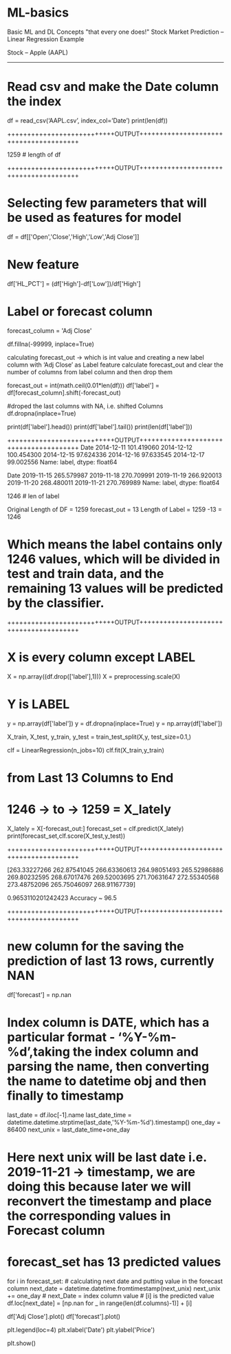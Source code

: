 # ML-basics
Basic ML and DL Concepts "that every one does!"
Stock Market Prediction – Linear Regression Example

Stock – Apple (AAPL)

________________________________________________________________________

# Read csv and make the Date column the index
df = read_csv(‘AAPL.csv’, index_col=’Date’)
print(len(df))

+++++++++++++++++++++++++++OUTPUT+++++++++++++++++++++++++++++++++++++++

1259 # length of df

+++++++++++++++++++++++++++OUTPUT+++++++++++++++++++++++++++++++++++++++


# Selecting few parameters that will be used as features for model
df = df[['Open','Close','High','Low','Adj Close']]

# New feature 
df['HL_PCT'] = (df['High']-df['Low'])/df['High']

# Label or forecast column
forecast_column = 'Adj Close'


df.fillna(-99999, inplace=True)

 calculating forecast_out -> which is int value 
 and creating a new label column with ‘Adj Close’ as Label feature
 calculate forecast_out and clear the number of columns from label column
 and then drop them


forecast_out = int(math.ceil(0.01*len(df)))
df['label'] = df[forecast_column].shift(-forecast_out)

#droped the last columns with NA, i.e. shifted Columns
df.dropna(inplace=True)

print(df['label'].head())
print(df['label'].tail())
print(len(df['label']))

+++++++++++++++++++++++++++OUTPUT+++++++++++++++++++++++++++++++++++++++
Date
2014-12-11    101.419060
2014-12-12    100.454300
2014-12-15     97.624336
2014-12-16     97.633545
2014-12-17     99.002556
Name: label, dtype: float64

Date
2019-11-15    265.579987
2019-11-18    270.709991
2019-11-19    266.920013
2019-11-20    268.480011
2019-11-21    270.769989
Name: label, dtype: float64

1246 # len of label

Original Length of DF = 1259
forecast_out = 13
Length of Label = 1259 -13 = 1246

# Which means the label contains only 1246 values, which will be divided in test and train data, and the remaining 13 values will be predicted by the classifier.

+++++++++++++++++++++++++++OUTPUT+++++++++++++++++++++++++++++++++++++++


# X is every column except LABEL
X = np.array((df.drop(['label'],1)))
X = preprocessing.scale(X)

# Y is LABEL
y = np.array(df['label'])
y = df.dropna(inplace=True)
y = np.array(df['label'])



X_train, X_test, y_train, y_test = train_test_split(X,y, test_size=0.1,)

clf = LinearRegression(n_jobs=10)
clf.fit(X_train,y_train)


# from Last 13 Columns to End
# 1246 -> to -> 1259 = X_lately

X_lately = X[-forecast_out:]
forecast_set = clf.predict(X_lately)
print(forecast_set,clf.score(X_test,y_test))


+++++++++++++++++++++++++++OUTPUT+++++++++++++++++++++++++++++++++++++++

[263.33227266 262.87541045 266.63360613 264.98051493 265.52986886
 269.80232595 268.67017476 269.52003695 271.70631647 272.55340568
 273.48752096 265.75046097 268.91167739] 

0.9653110201242423
Accuracy ~ 96.5

+++++++++++++++++++++++++++OUTPUT+++++++++++++++++++++++++++++++++++++++


# new column for the saving the prediction of last 13 rows, currently NAN

df['forecast'] = np.nan


# Index column is DATE, which has a particular format - ‘%Y-%m-%d’,taking the index column and parsing the name, then converting the name to datetime obj and then finally to timestamp

last_date = df.iloc[-1].name
last_date_time = datetime.datetime.strptime(last_date,'%Y-%m-%d').timestamp()
one_day = 86400
next_unix = last_date_time+one_day

# Here next unix will be last date i.e. 2019-11-21 -> timestamp, we are doing this because later we will reconvert the timestamp and place the corresponding values in Forecast column

# forecast_set has 13 predicted values

for i in forecast_set:
    # calculating next date and putting value in the forecast column
    next_date = datetime.datetime.fromtimestamp(next_unix)
    next_unix += one_day
    # next_Date = index column value
    # [i] is the predicted value
    df.loc[next_date] = [np.nan for _ in range(len(df.columns)-1)] + [i]


df['Adj Close'].plot()
df['forecast'].plot()

plt.legend(loc=4)
plt.xlabel('Date')
plt.ylabel('Price')

plt.show()
